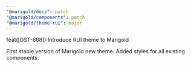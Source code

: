 ```yaml
---
"@marigold/docs": patch
"@marigold/components": patch
"@marigold/theme-rui": major
---
```


feat([DST-668]):Introduce RUI theme to Marigold

First stable version of Marigold new theme. Added styles for all existing components.
